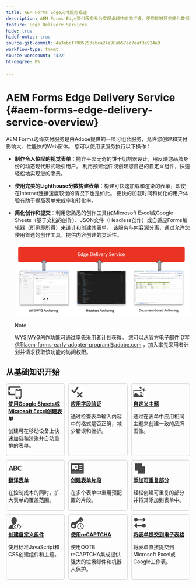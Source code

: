 ```yaml
---
title: AEM Forms Edge交付服务概述
description: AEM Forms Edge交付服务专为实现卓越性能而打造，使您能够预见简化数据收集和用户参与的未来。
feature: Edge Delivery Services
hide: true
hidefromtoc: true
source-git-commit: 4a3ebcf7985253ebca24e90ab57ae7eaf3e924e9
workflow-type: tm+mt
source-wordcount: '422'
ht-degree: 0%

---
```



# AEM Forms Edge Delivery Service {#aem-forms-edge-delivery-service-overview}

AEM Forms边缘交付服务是由Adobe提供的一项可组合服务，允许您创建和交付影响大、性能快的Web窗体。 您可以使用该服务执行以下操作：

* **制作令人惊叹的视觉表单**：抛弃平淡无奇的饼干切割器设计，用反映您品牌身份的动态现代形式吸引用户。 利用预建组件或创建您自己的自定义组件，快速轻松地实现您的愿景。

* **使用完美的Lighthouse分数构建表单**：构建可快速加载和渲染的表单，即使在Internet连接速度较慢的情况下也是如此。 更快的加载时间和优化的用户体验有助于提高表单完成率和转化率。

* **简化创作和提交**：利用您熟悉的创作工具(如Microsoft Excel或Google Sheets（基于文档的创作）、JSON文件（Headless创作）或自适应Forms编辑器（所见即所得）来设计和创建其表单。 该服务与内容源分离，通过允许您使用首选的创作工具，提供内容创建的灵活性。

  ![Edge Delivery表单创作工具](/help/edge/assets/edge-delivery-forms-authoring-tools.png)

  >[!NOTE]
  >
  >
  > WYSIWYG创作功能可通过率先采用者计划获得。 您可以从官方电子邮件ID写信到aem-forms-early-adopter-program@adobe.com ，加入率先采用者计划并请求获取该功能的访问权限。

## 从基础知识开始

<div>

<style>
    .card-container {
        width: calc(33.33% - 10px);;
        margin: 5px;
        border: 1px solid #ccc;
        border-radius: 5px;
        padding: 5px;
        box-sizing: border-box;
        transition: background-color 0.3s ease; /* Adding transition effect */
    }
    .card-container:hover {
        background-color: #f0f0f0; /* Changing background color on hover */
    }
</style>

<div style="display: flex; flex-wrap: wrap; justify-content: space-between; margin: -5px;">
    <div class="card-container">
        <a href="/help/edge/docs/forms/create-forms.md">
            <img src="/help/edge/assets/smock_devices_18_n.svg" alt="使用eds forms创建表单" style="border-radius: 5px;"> </b>
            <br><b style="margin-top: 5px;">使用Google Sheets或Microsoft Excel创建表单</b>
        </a>
        <p>创建可在移动设备上快速加载和渲染并自动重排的表单。</p>
    </div>
    <div class="card-container">
        <a href="/help/edge/docs/forms/validate-forms.md">
            <img src="/help/edge/assets/smock_condition_18_n.svg" alt="向表单字段添加验证" style="border-radius: 5px;"> </b>
            <br><b style="margin-top: 5px;">应用字段验证</b>
        </a>
        <p>通过检查表单输入内容中的格式是否正确，减少错误和挫折。</p>
    </div>    <div class="card-container">
        <a href="/help/edge/docs/forms/style-theme-forms.md">
            <img src="/help/edge/assets/smock_imageautomode_18_N.svg" alt="将样式或主题应用于eds表单" style="border-radius: 5px;"> </b>
            <br><b style="margin-top: 5px;">自定义主题</b>
        </a>
        <p>通过在表单中应用相同主题来创建一致的品牌图像。</p>
    </div>
    <div class="card-container">
        <a href="/help/edge/docs/forms/translate-forms.md">  
            <img src="/help/edge/assets/smock_abc_18_n.svg" alt="翻译EDS表单" style="border-radius: 5px;"> </b>
            <br><b style="margin-top: 5px;">翻译表单</b>
        </a>
        <p>在控制成本的同时，扩大表单的覆盖范围。</p>
    </div>
    <div class="card-container">
        <a href="/help/edge/docs/forms/form-fragments.md">
            <img src="/help/edge/assets/smock_documentfragment_18_n.svg" alt="在EDS表单中使用表单片段" style="border-radius: 5px;"> </b>
            <br><b style="margin-top: 5px;">创建表单片段</b>
        </a>
        <p>在多个表单中重用预配置的片段。</p>
    </div>
    <div class="card-container">
        <a href="/help/edge/docs/forms/repeatable-forms.md">  
            <img src="/help/edge/assets/smock_addto_18_n.svg" alt="向EDS表单添加可重复的部分" style="border-radius: 5px;"> </b>
            <br><b style="margin-top: 5px;">添加可重复部分</b>
        </a>
        <p>轻松创建可重复的部分并将其添加到表单中。</p>
    </div>
    <div class="card-container">
        <a href="/help/edge/docs/forms/custom-components-forms.md"> 
            <img src="/help/edge/assets/smock_userdeveloper_18_n.svg" alt="使用标准JavaScript和CSS创建自定义表单组件"  style="border-radius: 5px;"> </b>
            <br><b style="margin-top: 5px;">创建自定义组件</b>
        </a>
        <p>使用标准JavaScript和CSS创建组件和主题。</p>
    </div>
    <div class="card-container">
        <a href="/help/edge/docs/forms/recaptacha-forms.md">  
            <img src="/help//edge/assets/smock_keyclock_18_n.svg" alt="在EDS表单中使用reCAPTCHA" style="border-radius: 5px;"> </b>
            <br><b style="margin-top: 5px;">使用reCAPTCHA</b>
        </a>
        <p>使用OOTB reCAPTCHA集成提供强大的垃圾邮件和机器人保护。</p>
    </div>
    <div class="card-container">
        <a href="/help/edge/docs/forms/create-forms.md#manually-configure-a-spreadsheet-to-accept-data">   
            <img src="/help/edge/assets/smock_platformdatamapping_18_n.svg" alt="提交表单" alt="在EDS表单中使用表单片段" style="border-radius: 5px;"> </b>
            <br><b style="margin-top: 5px;">将表单提交到电子表格</b>
        </a>
        <p>将表单直接提交到Microsoft Excel或Google工作表。</p>
    </div>
</div>


</br>









